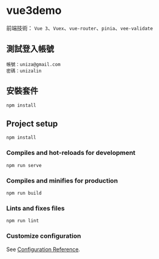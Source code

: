 # vue3demo

前端技術： `Vue 3`、`Vuex`、`vue-router`、`pinia`、`vee-validate`

## 測試登入帳號
```
帳號：uniza@gmail.com
密碼：unizalin
```
## 安裝套件

```bash=
npm install
```

## Project setup
```
npm install
```
### Compiles and hot-reloads for development
```
npm run serve
```
### Compiles and minifies for production
```
npm run build
```
### Lints and fixes files
```
npm run lint
```
### Customize configuration
See [Configuration Reference](https://cli.vuejs.org/config/).
